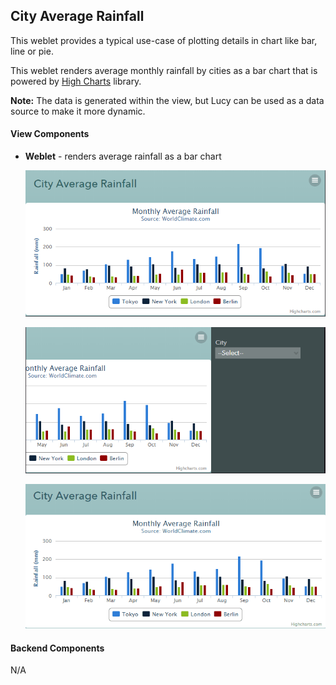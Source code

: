 ## City Average Rainfall

This weblet provides a typical use-case of plotting details in chart like bar, line or pie.

This weblet renders average monthly rainfall by cities as a bar chart that is powered by [High Charts](https://www.highcharts.com/docs/) library.

**Note:** The data is generated within the view, but Lucy can be used as a data source to make it more dynamic.

#### View Components

* **Weblet** - renders average rainfall as a bar chart

  ![Average Rainfall](images/s1.PNG)

  ![Filter Options](images/s2.PNG)

  ![Demo](images/s3.gif)

#### Backend Components

N/A